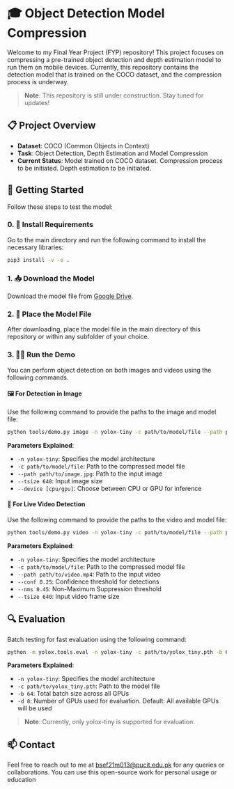 # 🎓 Object Detection Model Compression

Welcome to my Final Year Project (FYP) repository! This project focuses on compressing a pre-trained object detection and depth estimation model to run them on mobile devices. Currently, this repository contains the detection model that is trained on the COCO dataset, and the compression process is underway.

> **Note**: This repository is still under construction. Stay tuned for updates!

## 📋 Project Overview

- **Dataset**: COCO (Common Objects in Context)
- **Task**: Object Detection, Depth Estimation and Model Compression
- **Current Status**: Model trained on COCO dataset. Compression process to be initiated. Depth estimation to be initiated.

## 🚀 Getting Started

Follow these steps to test the model:

### 0. 🔧 Install Requirements

Go to the main directory and run the following command to install the necessary libraries:

```bash
pip3 install -v -e .
```

### 1. 📥 Download the Model

Download the model file from [Google Drive](https://drive.google.com/drive/u/0/folders/1jadffQiu44F5BTvHcNPziXN6vBu2Shvd).

### 2. 📁 Place the Model File

After downloading, place the model file in the main directory of this repository or within any subfolder of your choice.

### 3. 🏃‍♂️ Run the Demo

You can perform object detection on both images and videos using the following commands.

#### 🖼️ For Detection in Image

Use the following command to provide the paths to the image and model file:

```bash
python tools/demo.py image -n yolox-tiny -c path/to/model/file --path path/to/image.jpg --conf 0.25 --nms 0.45 --tsize 640 --save_result --device [cpu/gpu]
```

**Parameters Explained**:
- `-n yolox-tiny`: Specifies the model architecture
- `-c path/to/model/file`: Path to the compressed model file
- `--path path/to/image.jpg`: Path to the input image
- `--tsize 640`: Input image size
- `--device [cpu/gpu]`: Choose between CPU or GPU for inference

#### 🎥 For Live Video Detection

Use the following command to provide the paths to the video and model file:

```bash
python tools/demo.py video -n yolox-tiny -c path/to/model/file --path path/to/video.mp4 --conf 0.25 --nms 0.45 --tsize 640 --save_result --device [cpu/gpu]
```

**Parameters Explained**:
- `-n yolox-tiny`: Specifies the model architecture
- `-c path/to/model/file`: Path to the compressed model file
- `--path path/to/video.mp4`: Path to the input video
- `--conf 0.25`: Confidence threshold for detections
- `--nms 0.45`: Non-Maximum Suppression threshold
- `--tsize 640`: Input video frame size

## 🔍 Evaluation

Batch testing for fast evaluation using the following command:

```bash
python -m yolox.tools.eval -n yolox-tiny -c path/to/yolox_tiny.pth -b 64 -d 8 --conf 0.001 [--fp16] [--fuse]
```

**Parameters Explained**:
- `-n yolox-tiny`: Specifies the model architecture
- `-c path/to/yolox_tiny.pth`: Path to the model file
- `-b 64`: Total batch size across all GPUs
- `-d 8`: Number of GPUs used for evaluation. Default: All available GPUs will be used


> **Note**: Currently, only yolox-tiny is supported for evaluation.

## 📫 Contact

Feel free to reach out to me at bsef21m013@pucit.edu.pk for any queries or collaborations. You can use this open-source work for personal usage or education
